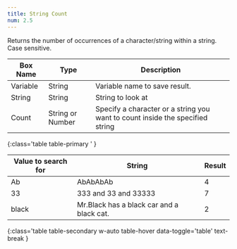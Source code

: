 ```yaml
---
title: String Count
num: 2.5
---
```


Returns the number of occurrences of a character/string within a string. Case sensitive.


| Box Name | Type | Description | 
|-------|--------|--------|
| Variable | String | Variable name to save result. |
| String | String | String to look at |
|Count|String or Number|Specify a character or a string you want to count inside the specified string
{:class='table table-primary ' }

| Value to search for | String| Result| 
|-------|--------|--------
|Ab|AbAbAbAb|4
|33 |333 and 33 and 33333|7
|black|Mr.Black has a black car and a black cat.|2
{:class='table table-secondary w-auto table-hover data-toggle='table' text-break }







